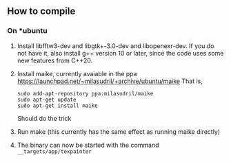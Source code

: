 

## How to compile

### On *ubuntu

 1. Install libfftw3-dev and libgtk+-3.0-dev and libopenexr-dev. If you do not have it, also install g++
    version 10 or later, since the code uses some new features from C++20.
 2. Install maike, currently avaiable in the ppa https://launchpad.net/~milasudril/+archive/ubuntu/maike
    That is,

        sudo add-apt-repository ppa:milasudril/maike
        sudo apt-get update
        sudo apt-get install maike

    Should do the trick
 3. Run make (this currently has the same effect as running maike directly)
 4. The binary can now be started with the command `__targets/app/texpainter`